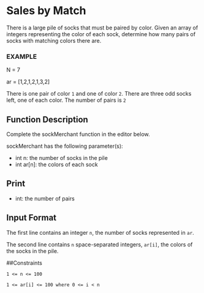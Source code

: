 # Sales by Match

There is a large pile of socks that must be paired by color. Given an array of integers representing the color of each sock, determine how many pairs of socks with matching colors there are.

### EXAMPLE

N = 7

ar = [1,2,1,2,1,3,2]

There is one pair of color `1` and one of color `2`. There are three odd socks left, one of each color. The number of pairs is `2`


## Function Description

Complete the sockMerchant function in the editor below.

sockMerchant has the following parameter(s):

- int n: the number of socks in the pile
- int ar[n]: the colors of each sock

## Print

-   int: the number of pairs

## Input Format

The first line contains an integer `n`, the number of socks represented in `ar`.

The second line contains `n` space-separated integers, `ar[i]`, the colors of the socks in the pile.

##Constraints

```1 <= n <= 100```

```1 <= ar[i] <= 100 where 0 <= i < n```

